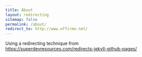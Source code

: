 ```yaml
---
title: About
layout: redirecting
sitemap: false
permalink: /about/
redirect_to: http://www.offirmo.net/
---
```


Using a redirecting technique from https://superdevresources.com/redirects-jekyll-github-pages/
